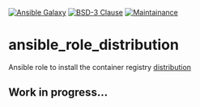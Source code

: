 [![Ansible Galaxy](https://ansible.l3d.space/svg/l3d.distribution.svg)](https://galaxy.ansible.com/ui/standalone/roles/l3d/distribution/)
[![BSD-3 Clause](https://ansible.l3d.space/svg/l3d.distribution_license.svg)](LICENSE)
[![Maintainance](https://ansible.l3d.space/svg/l3d.distribution_maintainance.svg)](https://ansible.l3d.space/#l3d.distribution)

 ansible_role_distribution
=======================

Ansible role to install the container registry [distribution](https://github.com/distribution/distribution.git)

## Work in progress...
